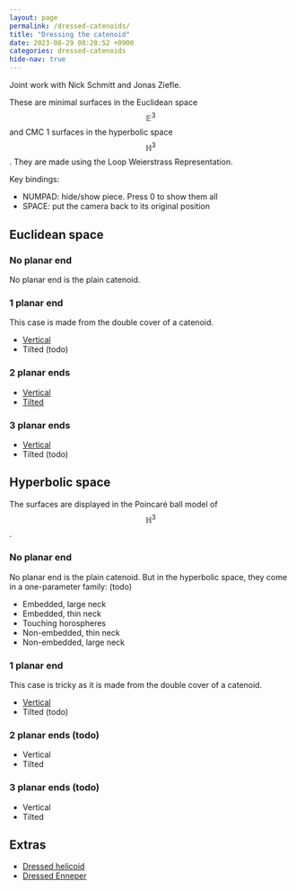 ```yaml
---
layout: page
permalink: /dressed-catenoids/
title: "Dressing the catenoid"
date: 2023-08-29 08:28:52 +0900
categories: dressed-catenoids
hide-nav: true
---
```


Joint work with Nick Schmitt and Jonas Ziefle.

These are minimal surfaces in the Euclidean space $$\mathbb{E}^3$$ and CMC 1 surfaces in the hyperbolic space $$\mathbb{H}^3$$. They are made using the Loop Weierstrass Representation. 

Key bindings:
- NUMPAD: hide/show piece. Press 0 to show them all
- SPACE: put the camera back to its original position

## Euclidean space 

### No planar end

No planar end is the plain catenoid.

### 1 planar end

This case is made from the double cover of a catenoid.

- [Vertical][e31v]
- Tilted (todo)

### 2 planar ends

- [Vertical][e32v]
- [Tilted][e32d]

### 3 planar ends

- [Vertical][e33v]
- Tilted (todo)

## Hyperbolic space

The surfaces are displayed in the Poincaré ball model of $$\mathbb{H}^3$$.

### No planar end

No planar end is the plain catenoid. But in the hyperbolic space, they come in a one-parameter family: (todo)

- Embedded, large neck
- Embedded, thin neck
- Touching horospheres
- Non-embedded, thin neck
- Non-embedded, large neck

### 1 planar end

This case is tricky as it is made from the double cover of a catenoid.

- [Vertical][h3v]
- Tilted (todo)

### 2 planar ends (todo)

- Vertical
- Tilted

### 3 planar ends (todo)

- Vertical
- Tilted

## Extras

- [Dressed helicoid][helicoid]
- [Dressed Enneper][enneper]

 <!-- -- [half 2][2dhalf2] is broken -->
<!-- - [Non-vertical ends][3dfull] -->
<!-- - [2 ends][h3-2v1] -->


[2vfull]: /surfaces/dressed-catenoids/2vfull.html
[2vhalf1]: /surfaces/dressed-catenoids/2vhalf1.html
[2vhalf2]: /surfaces/dressed-catenoids/2vhalf2.html
[2dfull]: /surfaces/dressed-catenoids/2dfull.html
[2dhalf1]: /surfaces/dressed-catenoids/2dhalf1.html
[2dhalf2]: /surfaces/dressed-catenoids/2dhalf2.html
[3vfull]: /surfaces/dressed-catenoids/3vfull.html
[3v3rd1]: /surfaces/dressed-catenoids/3v3rd1.html
[3v3rd2]: /surfaces/dressed-catenoids/3v3rd2.html
[3dfull]: /surfaces/dressed-catenoids/3dfull.html
[h3-2v1]: /surfaces/dressed-catenoids/h3-2v1.html
[2v4th-textured]: /surfaces/dressed-catenoids/textured/2vfull-textured.html
[2v]: /surfaces/dressed-catenoids/2v.html
[2d]: /surfaces/dressed-catenoids/2d.html
[3v]: /surfaces/dressed-catenoids/3v.html
[enneper]: /surfaces/enneper.html
[1v]: /surfaces/dressed-catenoids/1plane-cat.html
[h3-1end]: /surfaces/dressed-catenoids/1plane-cat-h3.html


[e31v]: /dressed-catenoids/E3/1-plane/vertical/index.html
[e32v]: /dressed-catenoids/E3/2-plane/vertical/index.html
[e32d]: /dressed-catenoids/E3/2-plane/tilt/index.html
[e33v]: /dressed-catenoids/E3/3-plane/vertical/index.html
[h3v]: /dressed-catenoids/H3/1-plane/vertical/index.html
[helicoid]: /dressed-catenoids/extras/dressed-helicoid/index.html
[enneper]: /dressed-catenoids/extras/dressed-enneper/index.html

